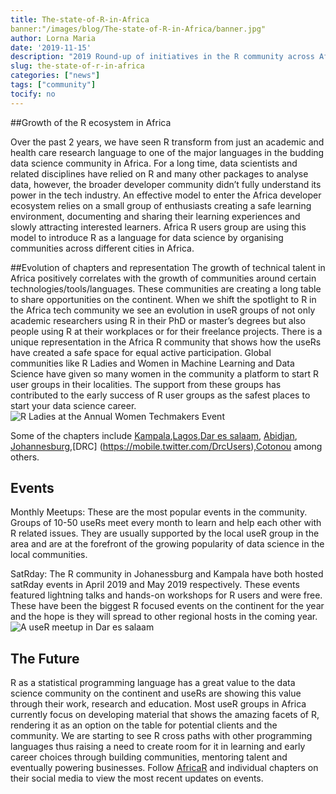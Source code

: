 ```yaml
---
title: The-state-of-R-in-Africa
banner:"/images/blog/The-state-of-R-in-Africa/banner.jpg"
author: Lorna Maria
date: '2019-11-15'
description: "2019 Round-up of initiatives in the R community across Africa."
slug: the-state-of-r-in-africa
categories: ["news"]
tags: ["community"]
tocify: no
---
```

##Growth of the R ecosystem in Africa 

Over the past 2 years, we have seen R transform from just an academic and health care research language to one of the major languages in the budding data science community in Africa. For a long time, data scientists and related disciplines have relied on R and many other packages to analyse data, however, the broader developer community didn’t fully understand its power in the tech industry.
An effective model to enter the Africa developer ecosystem relies on a small group of enthusiasts creating a safe learning environment, documenting and sharing their learning experiences and slowly attracting interested learners. Africa R users group are using this model to introduce R as a language for data science by organising communities across different cities in Africa.

##Evolution of chapters and representation
The growth of technical talent in Africa positively correlates with the growth of communities around certain technologies/tools/languages. These communities are creating a long table to share opportunities on the continent. When we shift the spotlight to R in the Africa tech community we see an evolution in useR groups of not only academic researchers using R in their PhD or master’s degrees but also people using R at their workplaces or for their freelance projects. 
There is a unique representation in the Africa R community that shows how the useRs have created a safe space for equal active participation. Global communities like R Ladies and Women in Machine Learning and Data Science have given so many women in the community a platform to start R user groups in their localities. The support from these groups has contributed to the early success of R user groups as the safest places to start your data science career.
![R Ladies at the Annual Women Techmakers Event](/images/blog/The-state-of-R-in-Africa/representation.jpg)

Some of the chapters include [Kampala](https://mobile.twitter.com/Rladieskampala),[Lagos](https://mobile.twitter.com/LagosRUsers),[Dar es salaam](https://mobile.twitter.com/daR_users), [Abidjan](https://mobile.twitter.com/AbidjanRusers), [Johannesburg](https://mobile.twitter.com/RLadiesJozi),[DRC] (https://mobile.twitter.com/DrcUsers),[Cotonou](https://mobile.twitter.com/RLadiesCtn) among others. 

## Events

Monthly Meetups: These are the most popular events in the community. Groups of 10-50 useRs meet every month to learn and help each other with R related issues. They are usually supported by the local useR group in the area and are at the forefront of the growing popularity of data science in the local communities.

SatRday: The R community in Johanessburg and Kampala have both hosted satRday events in April 2019 and May 2019 respectively. These events featured lightning talks and hands-on workshops for R users and were free. These have been the biggest R focused events on the continent for the year and the hope is they will spread to other regional hosts in the coming year. 
![A useR meetup in Dar es salaam](/images/blog/The-state-of-R-in-Africa/events.jpg)

## The Future
R as a statistical programming language has a great value to the data science community on the continent and useRs are showing this value through their work, research and education. Most useR groups in Africa currently focus on developing material that shows the amazing facets of R, rendering it as an option on the table for potential clients and the community. We are starting to see R cross paths with other programming languages thus raising a need to create room for it in learning and early career choices through building communities, mentoring talent and eventually powering businesses.
Follow [AfricaR](https://mobile.twitter.com/AfricaRUsers)  and individual chapters on their social media to view the most recent updates on events.
